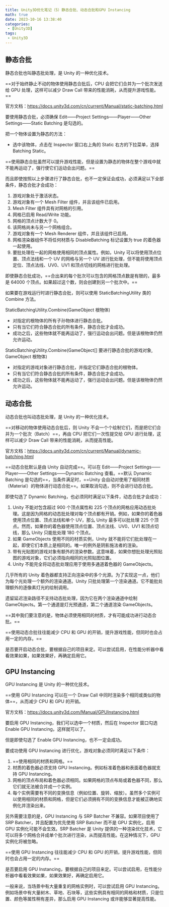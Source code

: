 ```yaml
---
title: Unity3D优化笔记（5）静态合批、动态合批和GPU Instancing
math: true
date: 2023-10-16 13:38:40
categories:
 - [Unity3D]
tags: 
 - Unity3D
---
```


## 静态合批

静态合批也叫静态批处理，是 Unity 的一种优化技术。

==对于始终静止不动的物体使用静态合批后，CPU 会把它们合并为一个批次发送给 GPU 处理，这样可以减少 Draw Call 带来的性能消耗，从而提升游戏性能。==

官方文档：https://docs.unity3d.com/cn/current/Manual/static-batching.html

要使用静态合批，必须确保 Edit——Project Settings——Player——Other Settings——Static Batching 是勾选的。

把一个物体设置为静态的方法：

* 选中该物体，点击在 Inspector 窗口右上角的 Static 右方的下拉菜单，选择 Batching Static。

==使用静态合批虽然可以提升游戏性能，但是设置为静态的物体在整个游戏中就不能再运动了，强行使它们运动会出问题。==

而且即使按照以上步骤进行了静态合批，也不一定保证会成功，必须满足以下全部条件，静态合批才会成功：

1. 游戏对象处于激活状态。
2. 游戏对象有一个 Mesh Filter 组件，并且该组件已启用。
3. Mesh Filter 组件具有对网格的引用。
4. 网格已启用 Read/Write 功能。
5. 网格的顶点计数大于 0。
6. 该网格尚未与另一个网格组合。
7. 游戏对象有一个 Mesh Renderer 组件，并且该组件已启用。
8. 网格渲染器组件不将任何材质与 DisableBatching 标记设置为 true 的着色器一起使用。
9. 要批处理在一起的网格使用相同的顶点属性。例如，Unity 可以将使用顶点位置、顶点法线和一个 UV 的网格与另一个 UV 进行批处理，但不能将使用顶点定位、顶点法线、UV0、UV1 和顶点切线的网格进行批处理。

即使静态合批成功，==合出来的每个批次可以包含的网格顶点数是有限的，最多是 64000 个顶点。如果超过这个数，则会创建到另一个批次中。==

如果要在游戏运行时进行静态合批，则可以使用 StaticBatchingUtility 类的 Combine 方法。

StaticBatchingUtility.Combine(GameObject 根物体)

* 对指定的根物体的所有子孙物体进行静态合批。
* 只有当它们符合静态合批的所有条件，静态合批才会成功。
* 成功之后，这些物体就不能再运动了，强行运动会出问题。但是该根物体仍然允许运动。

StaticBatchingUtility.Combine(GameObject[] 要进行静态合批的游戏对象, GameObject 根物体)

* 对指定的游戏对象进行静态合批，并指定它们静态合批的根物体。
* 只有当它们符合静态合批的所有条件，静态合批才会成功。
* 成功之后，这些物体就不能再运动了，强行运动会出问题。但是该根物体仍然允许运动。

## 动态合批

动态合批也叫动态批处理，是 Unity 的一种优化技术。

==对移动的物体使用动态合批后，则 Unity 不会一个个绘制它们，而是把它们合并为一个批次（Batch）==，再由 CPU 把它们一次性提交给 GPU 进行处理，这样可以减少 Draw Call 带来的性能消耗，从而提高性能。

官方文档：https://docs.unity3d.com/cn/current/Manual/dynamic-batching.html

==动态合批默认是由 Unity 自动完成==。可以在 Edit——Project Settings——Player——Other Settings——Dynamic Batching 查看。==默认 Dynamic Batching 是勾选的==，当条件满足时，==Unity 会自动对使用了相同材质（Material）的物体进行动态合批==。如果取消勾选，则不会进行动态合批。

即使勾选了 Dynamic Batching，也必须同时满足以下条件，动态合批才会成功：

1. Unity 不能对包含超过 900 个顶点属性和 225 个顶点的网格应用动态批处理。这是因为网格的动态批处理对每个顶点都有开销。例如，如果你的着色器使用顶点位置、顶点法线和单个 UV，那么 Unity 最多可以批处理 225 个顶点。然而，如果你的着色器使用顶点位置、顶点法线、UV0、UV1 和顶点切线，那么 Unity 只能批处理 180 个顶点。
2. 如果 GameObjects 使用不同的材质实例，Unity 就不能将它们批处理在一起，即使它们本质上是相同的。唯一的例外是阴影施法者的渲染。
3. 带有光贴图的游戏对象有额外的渲染参数。这意味着，如果你想批处理光照贴图的游戏对象，它们必须指向相同的光照贴图位置。
4. Unity 不能完全将动态批处理应用于使用多通道着色器的 GameObjects。

几乎所有的 Unity 着色器都支持正向渲染中的多个光源。为了实现这一点，他们为每个光处理一个额外的渲染通道。Unity 只批处理第一个渲染通道。它不能批处理额外的逐像素灯光的绘制调用。

遗留延迟渲染路径不支持动态批处理，因为它在两个渲染通道中绘制 GameObjects。第一个通道是灯光预通道，第二个通道渲染 GameObjects。

==其中我们要注意的是，物体必须使用相同的材质，才有可能成功进行动态合批。==

==使用动态合批往往能减少 CPU 和 GPU 的开销，提升游戏性能，但同时也会占用一定的内存。==

是否要开启动态合批，要根据自己的项目来定。可以尝试启用，在性能分析器中看看效果如果，如果效果好，再确定启用它。

## GPU Instancing

GPU Instancing 是 Unity 的一种优化技术。

==使用 GPU Instancing 可以在一个 Draw Call 中同时渲染多个相同或类似的物体==，从而减少 CPU 和 GPU 的开销。

官方文档：https://docs.unity3d.com/Manual/GPUInstancing.html

要启用 GPU Instancing，我们可以选中一个材质，然后在 Inspector 窗口勾选 Enable GPU Instancing，这样就可以了。

但是即使勾选了 Enable GPU Instancing，也不一定会成功。

要成功使用 GPU Instancing 进行优化，游戏对象必须同时满足以下条件：

1. ==使用相同的材质和网格。==
2. 材质的着色器必须支持 GPU Instancing。例如标准着色器和表面着色器就支持 GPU Instancing。
3. 网格的顶点布局和着色器必须相同。如果网格的顶点布局或着色器不同，那么它们就无法被合并成一个实例。
4. 每个实例需要有不同的变换信息（例如位置、旋转、缩放）。虽然多个实例可以使用相同的材质和网格，但是它们必须拥有不同的变换信息才能被正确地实例化并渲染出来。

另外需要注意的是，GPU Instancing 与 SRP Batcher 不兼容。如果项目使用了 SRP Batcher，并且配置为优先使用 SRP Batcher 而不是 GPU 实例化，启用 GPU 实例化可能不会生效。SRP Batcher 是 Unity 提供的一种渲染优化技术，它可以将多个网格合并成单个批次进行渲染，从而提高性能。在这种情况下，GPU 实例化将被忽略。

==使用 GPU Instancing 往往能减少 CPU 和 GPU 的开销，提升游戏性能，但同时也会占用一定的内存。==

是否要启用 GPU Instancing，要根据自己的项目来定。可以尝试启用，在性能分析器中看看效果如果，如果效果好，再确定启用它。

一般来说，当场景中有大量重复的网格实例时，可以尝试启用 GPU Instancing。例如场景中有大量树木、草地、石块等，这些实例具有相同的网格和材质，只是位置、颜色等属性稍有差异，那么启用 GPU Instancing 或许能够显著提高性能。
